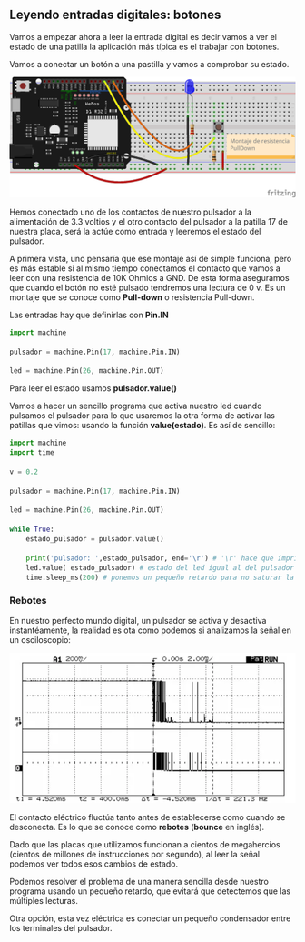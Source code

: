 ## Leyendo entradas digitales: botones

Vamos a empezar ahora a leer la entrada digital es decir vamos a ver el estado de una patilla la aplicación más típica es el trabajar con botones.

Vamos a conectar un botón a una pastilla y vamos a comprobar su estado. 

![](./images/wemos_d1_R32_led+pulsador_pulldown_bb.png)

Hemos conectado uno de los contactos de nuestro pulsador a la alimentación de 3.3 voltios y el otro contacto del pulsador a la patilla 17 de nuestra placa, será la actúe como entrada y  leeremos el estado del  pulsador.

A primera vista, uno pensaría que ese montaje así de simple funciona, pero es más estable si al mismo tiempo conectamos el contacto que vamos a leer con una resistencia de 10K Ohmios a GND. De esta forma aseguramos que cuando el botón no esté pulsado tendremos una lectura de 0 v. Es un montaje que se conoce como **Pull-down** o resistencia Pull-down.

Las entradas hay que definirlas con **Pin.IN**

```python
import machine

pulsador = machine.Pin(17, machine.Pin.IN)

led = machine.Pin(26, machine.Pin.OUT)
```

Para leer el estado usamos **pulsador.value()**

Vamos a hacer un sencillo programa que activa nuestro led cuando pulsamos el pulsador para lo que usaremos la otra forma de activar las patillas que vimos: usando la función **value(estado)**. Es así de sencillo:

```python
import machine
import time

v = 0.2

pulsador = machine.Pin(17, machine.Pin.IN)

led = machine.Pin(26, machine.Pin.OUT)

while True:
    estado_pulsador = pulsador.value()

    print('pulsador: ',estado_pulsador, end='\r') # '\r' hace que imprimamos siempre en la misma línea
    led.value( estado_pulsador) # estado del led igual al del pulsador
    time.sleep_ms(200) # ponemos un pequeño retardo para no saturar la pantalla
```

### Rebotes

En nuestro perfecto mundo digital, un pulsador se activa y desactiva instantéamente, la realidad es ota como podemos si analizamos la señal en un osciloscopio:

![](./images/rebotes_boton.png)


El contacto eléctrico fluctúa tanto antes de establecerse como cuando se desconecta. Es lo que se conoce como **rebotes** (**bounce** en inglés). 

Dado que las placas que utilizamos funcionan a cientos de megahercios (cientos de millones de instrucciones por segundo), al leer la señal podemos ver todos esos cambios de estado. 

Podemos resolver el problema de una manera sencilla desde nuestro programa usando un pequeño retardo, que evitará que detectemos que las múltiples lecturas.

Otra opción, esta vez eléctrica es conectar un pequeño condensador entre los terminales del pulsador.
